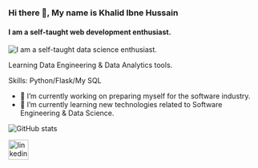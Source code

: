 ### Hi there 👋, My name is Khalid Ibne Hussain
#### I am a self-taught web development enthusiast.
![I am a self-taught data science enthusiast.](https://media-exp1.licdn.com/dms/image/C5616AQHtrd0iu5Pvdg/profile-displaybackgroundimage-shrink_200_800/0/1660540612099?e=1666224000&v=beta&t=VE5KvZ15_C5_S-PB4p9OWjQ8ECtHp4ROPSfLS7gPxQA)

Learning Data Engineering & Data Analytics tools.

Skills: Python/Flask/My SQL

- 🔭 I’m currently working on preparing myself for the software industry. 
- 🌱 I’m currently learning new technologies related to Software Engineering & Data Science. 




![GitHub stats](https://github-readme-stats.vercel.app/api?username=khalid-Ibne-Hussain&show_icons=true)  

[<img src='https://cdn.jsdelivr.net/npm/simple-icons@3.0.1/icons/linkedin.svg' alt='linkedin' height='40'>](https://www.linkedin.com/in/https://www.linkedin.com/in/khalid-tuhin/)  

